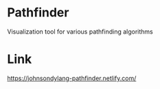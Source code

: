 # Pathfinder

Visualization tool for various pathfinding algorithms

# Link

https://johnsondylang-pathfinder.netlify.com/

